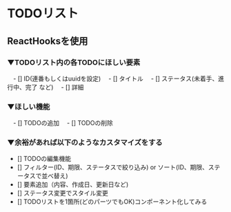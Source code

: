 # TODOリスト
## ReactHooksを使用
### ▼TODOリスト内の各TODOにほしい要素
　- [] ID(連番もしくはuuidを設定)
　- [] タイトル
　- [] ステータス(未着手、進行中、完了 など)
　- [] 詳細

### ▼ほしい機能
　- [] TODOの追加
　- [] TODOの削除

### ▼余裕があれば以下のようなカスタマイズをする
  - [] TODOの編集機能
  - [] フィルター(ID、期限、ステータスで絞り込み) or ソート(ID、期限、ステータスで並べ替え)
  - [] 要素追加（内容、作成日、更新日など)
  - [] ステータス変更でスタイル変更
  - [] TODOリストを1箇所(どのパーツでもOK)コンポーネント化してみる
